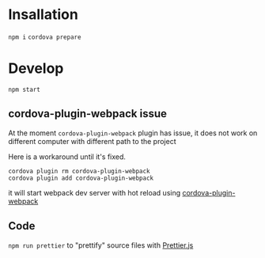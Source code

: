 # Insallation 

`npm i`
`cordova prepare`

# Develop 

`npm start` 

## cordova-plugin-webpack issue

At the moment `cordova-plugin-webpack` plugin has issue, it does not work on different computer with different path to the project

Here is a workaround until it's fixed.

```
cordova plugin rm cordova-plugin-webpack
cordova plugin add cordova-plugin-webpack
```

it will start webpack dev server with hot reload using [cordova-plugin-webpack](https://github.com/kotarella1110/cordova-plugin-webpack#readme)

## Code 

`npm run prettier` to "prettify" source files with [Prettier.js](https://prettier.io/)